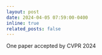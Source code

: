 ```yaml
---
layout: post
date: 2024-04-05 07:59:00-0400
inline: true
related_posts: false
---
```


One paper accepted by CVPR 2024
